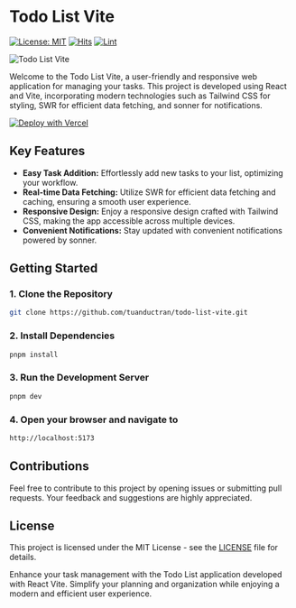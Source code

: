 # Todo List Vite

[![License: MIT](https://img.shields.io/badge/License-MIT-yellow.svg)](https://opensource.org/licenses/MIT)
[![Hits](https://hits.seeyoufarm.com/api/count/incr/badge.svg?url=https%3A%2F%2Fgithub.com%2Ftuanductran%2Ftodo-list-vite&count_bg=%23FC2350&title_bg=%23555555&icon=react.svg&icon_color=%23E7E7E7&title=HITS&edge_flat=false)](https://hits.seeyoufarm.com)
[![Lint](https://github.com/tuanductran/todo-list-vite/actions/workflows/lint.yml/badge.svg)](https://github.com/tuanductran/todo-list-vite/actions/workflows/lint.yml)

![Todo List Vite](https://todo-list-vite-eight.vercel.app/IMG_0765.png)

Welcome to the Todo List Vite, a user-friendly and responsive web application for managing your tasks. This project is developed using React and Vite, incorporating modern technologies such as Tailwind CSS for styling, SWR for efficient data fetching, and sonner for notifications.

[![Deploy with Vercel](https://vercel.com/button)](https://vercel.com/new/clone?repository-url=https%3A%2F%2Fgithub.com%2Ftuanductran%2Ftodo-list-vite)

## Key Features

- **Easy Task Addition:** Effortlessly add new tasks to your list, optimizing your workflow.
- **Real-time Data Fetching:** Utilize SWR for efficient data fetching and caching, ensuring a smooth user experience.
- **Responsive Design:** Enjoy a responsive design crafted with Tailwind CSS, making the app accessible across multiple devices.
- **Convenient Notifications:** Stay updated with convenient notifications powered by sonner.

## Getting Started

### 1. Clone the Repository

```sh
git clone https://github.com/tuanductran/todo-list-vite.git
```

### 2. Install Dependencies

```sh
pnpm install
```

### 3. Run the Development Server

```sh
pnpm dev
```

### 4. Open your browser and navigate to

```sh
http://localhost:5173
```

## Contributions

Feel free to contribute to this project by opening issues or submitting pull requests. Your feedback and suggestions are highly appreciated.

## License

This project is licensed under the MIT License - see the [LICENSE](LICENSE) file for details.

Enhance your task management with the Todo List application developed with React Vite. Simplify your planning and organization while enjoying a modern and efficient user experience.
